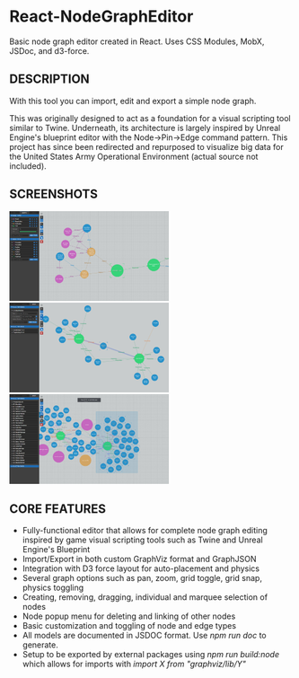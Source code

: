 # React-NodeGraphEditor
Basic node graph editor created in React. Uses CSS Modules, MobX, JSDoc, and d3-force.

## DESCRIPTION
With this tool you can import, edit and export a simple node graph.

This was originally designed to act as a foundation for a visual scripting tool similar to Twine. Underneath, its architecture is largely inspired by Unreal Engine's blueprint editor with the Node->Pin->Edge command pattern. This project has since been redirected and repurposed to visualize big data for the United States Army Operational Environment (actual source not included).

## SCREENSHOTS
[<img alt="1" src="screenshots/1.jpg" height="160">](/screenshots/1.jpg?raw=true)[<img alt="2" src="screenshots/2.jpg" height="160">](/screenshots/2.jpg?raw=true)[<img alt="3" src="screenshots/3.jpg" height="160">](/screenshots/3.jpg?raw=true)

## CORE FEATURES
- Fully-functional editor that allows for complete node graph editing inspired by game visual scripting tools such as Twine and Unreal Engine's Blueprint
- Import/Export in both custom GraphViz format and GraphJSON
- Integration with D3 force layout for auto-placement and physics
- Several graph options such as pan, zoom, grid toggle, grid snap, physics toggling
- Creating, removing, dragging, individual and marquee selection of nodes
- Node popup menu for deleting and linking of other nodes
- Basic customization and toggling of node and edge types
- All models are documented in JSDOC format. Use *npm run doc* to generate.
- Setup to be exported by external packages using *npm run build:node* which allows for imports with *import X from "graphviz/lib/Y"*
